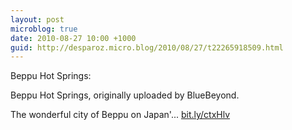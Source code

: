 ```yaml
---
layout: post
microblog: true
date: 2010-08-27 10:00 +1000
guid: http://desparoz.micro.blog/2010/08/27/t22265918509.html
---
```

Beppu Hot Springs: 

Beppu Hot Springs, originally uploaded by BlueBeyond.

The wonderful city of Beppu on Japan'... [bit.ly/ctxHlv](http://bit.ly/ctxHlv)

